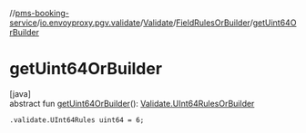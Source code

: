 //[pms-booking-service](../../../../index.md)/[io.envoyproxy.pgv.validate](../../index.md)/[Validate](../index.md)/[FieldRulesOrBuilder](index.md)/[getUint64OrBuilder](get-uint64-or-builder.md)

# getUint64OrBuilder

[java]\
abstract fun [getUint64OrBuilder](get-uint64-or-builder.md)(): [Validate.UInt64RulesOrBuilder](../-u-int64-rules-or-builder/index.md)

`.validate.UInt64Rules uint64 = 6;`